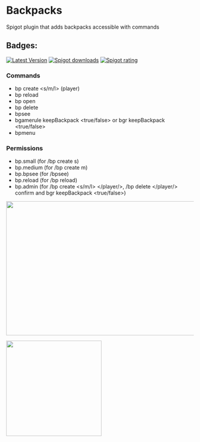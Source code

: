 # Backpacks
Spigot plugin that adds backpacks accessible with commands
## Badges:
[![Latest Version](https://img.shields.io/badge/Latest%20Version-1.3.1-brightgreen)](https://github.com/IBMESP/Backpacks/releases/latest)
<a href="https://www.spigotmc.org/resources/99840/"><img src="https://img.shields.io/spiget/downloads/99840?label=Spigot%20Downloads" alt="Spigot downloads"></a>
<a href="https://www.spigotmc.org/resources/99840/"><img src="https://img.shields.io/spiget/rating/99840?label=Spigot%20Rating" alt="Spigot rating"></a>
### Commands
- bp create <s/m/l> (player)
- bp reload
- bp open
- bp delete
- bpsee <player>
- bgamerule keepBackpack <true/false> or bgr keepBackpack <true/false>
- bpmenu
  
### Permissions
- bp.small (for /bp create s)
- bp.medium (for /bp create m)
- bp.bpsee (for /bpsee)
- bp.reload (for /bp reload)
- bp.admin (for /bp create <s/m/l> </player/>, /bp delete </player/> confirm and bgr keepBackpack <true/false>)
<p><strong><img src="https://bstats.org/signatures/bukkit/Backpacks%20-%20by%20Ib.svg" alt="" width="640" height="360" /></strong></p>
<p><strong><img src="https://i.imgur.com/Tt7Lyar.png" alt="" width="256" height="256" /></strong></p>

